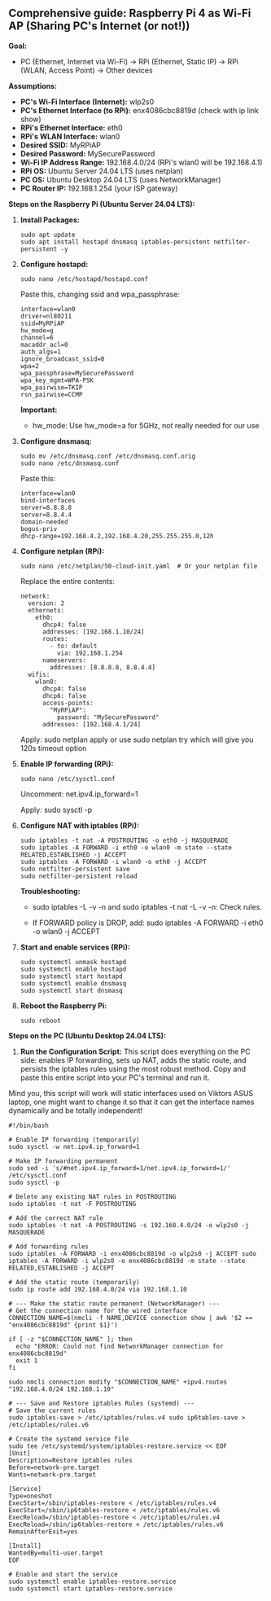 

## **Comprehensive guide: Raspberry Pi 4 as Wi-Fi AP (Sharing PC's Internet (or not!))**

**Goal:**

-   PC (Ethernet, Internet via Wi-Fi) -> RPi (Ethernet, Static IP) -> RPi (WLAN, Access Point) -> Other devices
    

**Assumptions:**

-   **PC's Wi-Fi Interface (Internet):**  wlp2s0 
-   **PC's Ethernet Interface (to RPi):**  enx4086cbc8819d (check with ip link show)
-   **RPi's Ethernet Interface:**  eth0
-   **RPi's WLAN Interface:**  wlan0
-   **Desired SSID:**  MyRPiAP 
-   **Desired Password:**  MySecurePassword 
-   **Wi-Fi IP Address Range:** 192.168.4.0/24 (RPi's wlan0 will be 192.168.4.1)
-   **RPi OS:** Ubuntu Server 24.04 LTS (uses netplan)
-   **PC OS:** Ubuntu Desktop 24.04 LTS (uses NetworkManager)
-   **PC Router IP:**  192.168.1.254 (your ISP gateway)
    

**Steps on the Raspberry Pi (Ubuntu Server 24.04 LTS):**

1.  **Install Packages:**
   
    ```
    sudo apt update
    sudo apt install hostapd dnsmasq iptables-persistent netfilter-persistent -y
    ```
        
2.  **Configure hostapd:**
    
    ```
    sudo nano /etc/hostapd/hostapd.conf
    ```
    
    Paste this, changing ssid and wpa_passphrase:
    
    ```
    interface=wlan0
    driver=nl80211
    ssid=MyRPiAP
    hw_mode=g
    channel=6
    macaddr_acl=0
    auth_algs=1
    ignore_broadcast_ssid=0
    wpa=2
    wpa_passphrase=MySecurePassword
    wpa_key_mgmt=WPA-PSK
    wpa_pairwise=TKIP
    rsn_pairwise=CCMP
    ```
    
    **Important:**
   
       -   hw_mode: Use hw_mode=a for 5GHz, not really needed for our use

        
3.  **Configure dnsmasq:**
    
    ```
    sudo mv /etc/dnsmasq.conf /etc/dnsmasq.conf.orig
    sudo nano /etc/dnsmasq.conf
    ```
    
    Paste this:
  
    ```
    interface=wlan0
    bind-interfaces
    server=8.8.8.8
    server=8.8.4.4
    domain-needed
    bogus-priv
    dhcp-range=192.168.4.2,192.168.4.20,255.255.255.0,12h
    ```
 
        
4.  **Configure netplan (RPi):**
    
    ```
    sudo nano /etc/netplan/50-cloud-init.yaml  # Or your netplan file
    ```

    
    Replace the entire contents:
    
    ```
    network:
      version: 2
      ethernets:
        eth0:
          dhcp4: false
          addresses: [192.168.1.10/24]
          routes:
            - to: default
              via: 192.168.1.254
          nameservers:
            addresses: [8.8.8.8, 8.8.4.4]
      wifis:
        wlan0:
          dhcp4: false
          dhcp6: false
          access-points:
            "MyRPiAP":  
              password: "MySecurePassword" 
          addresses: [192.168.4.1/24]
    ```
    

    Apply: sudo netplan apply or use sudo netplan try which will give you 120s timeout option
        
5.  **Enable IP forwarding (RPi):**
    
    ```
    sudo nano /etc/sysctl.conf
    ```
    
    Uncomment: net.ipv4.ip_forward=1
    
    Apply: sudo sysctl -p
   
    
7.  **Configure NAT with iptables (RPi):**
    
    ```
    sudo iptables -t nat -A POSTROUTING -o eth0 -j MASQUERADE
    sudo iptables -A FORWARD -i eth0 -o wlan0 -m state --state RELATED,ESTABLISHED -j ACCEPT
    sudo iptables -A FORWARD -i wlan0 -o eth0 -j ACCEPT
    sudo netfilter-persistent save
    sudo netfilter-persistent reload
    ```
   
    
    **Troubleshooting:**
    
    -   sudo iptables -L -v -n and sudo iptables -t nat -L -v -n: Check rules.
        
    -   If FORWARD policy is DROP, add: sudo iptables -A FORWARD -i eth0 -o wlan0 -j ACCEPT
        
8.  **Start and enable services (RPi):**
    
    ```
    sudo systemctl unmask hostapd
    sudo systemctl enable hostapd
    sudo systemctl start hostapd
    sudo systemctl enable dnsmasq
    sudo systemctl start dnsmasq
    ```
    
9.  **Reboot the Raspberry Pi:**
    
    ```
    sudo reboot
    ```
    

**Steps on the PC (Ubuntu Desktop 24.04 LTS):**

1.  **Run the Configuration Script:** This script does everything on the PC side: enables IP forwarding, sets up NAT, adds the static route, and persists the iptables rules using the most robust method. Copy and paste this entire script into your PC's terminal and run it.

Mind you, this script will work will static interfaces used on Viktors ASUS laptop, one might want to change it so that it can get the interface names dynamically and be totally independent!

```
#!/bin/bash  

# Enable IP forwarding (temporarily) 
sudo sysctl -w net.ipv4.ip_forward=1 

# Make IP forwarding permanent 
sudo sed -i 's/#net.ipv4.ip_forward=1/net.ipv4.ip_forward=1/' /etc/sysctl.conf 
sudo sysctl -p 

# Delete any existing NAT rules in POSTROUTING 
sudo iptables -t nat -F POSTROUTING 

# Add the correct NAT rule 
sudo iptables -t nat -A POSTROUTING -s 192.168.4.0/24 -o wlp2s0 -j MASQUERADE 

# Add forwarding rules 
sudo iptables -A FORWARD -i enx4086cbc8819d -o wlp2s0 -j ACCEPT sudo iptables -A FORWARD -i wlp2s0 -o enx4086cbc8819d -m state --state RELATED,ESTABLISHED -j ACCEPT 

# Add the static route (temporarily) 
sudo ip route add 192.168.4.0/24 via 192.168.1.10 

# --- Make the static route permanent (NetworkManager) ---
# Get the connection name for the wired interface
CONNECTION_NAME=$(nmcli -f NAME,DEVICE connection show | awk '$2 == "enx4086cbc8819d" {print $1}')

if [ -z "$CONNECTION_NAME" ]; then
  echo "ERROR: Could not find NetworkManager connection for enx4086cbc8819d"
  exit 1
fi

sudo nmcli connection modify "$CONNECTION_NAME" +ipv4.routes "192.168.4.0/24 192.168.1.10"

# --- Save and Restore iptables Rules (systemd) ---  
# Save the current rules 
sudo iptables-save > /etc/iptables/rules.v4 sudo ip6tables-save > /etc/iptables/rules.v6 

# Create the systemd service file
sudo tee /etc/systemd/system/iptables-restore.service << EOF
[Unit]
Description=Restore iptables rules
Before=network-pre.target
Wants=network-pre.target

[Service]
Type=oneshot
ExecStart=/sbin/iptables-restore < /etc/iptables/rules.v4
ExecStart=/sbin/ip6tables-restore < /etc/iptables/rules.v6
ExecReload=/sbin/iptables-restore < /etc/iptables/rules.v4
ExecReload=/sbin/ip6tables-restore < /etc/iptables/rules.v6
RemainAfterExit=yes

[Install]
WantedBy=multi-user.target
EOF

# Enable and start the service
sudo systemctl enable iptables-restore.service
sudo systemctl start iptables-restore.service
```

   